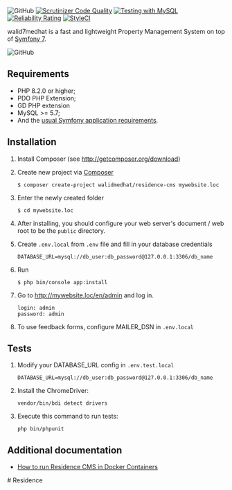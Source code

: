 ![GitHub](https://img.shields.io/github/license/mashape/apistatus.svg) [![Scrutinizer Code Quality](https://scrutinizer-ci.com/g/walidmedhat/walid7medhat/badges/quality-score.png?b=master)](https://scrutinizer-ci.com/g/walidmedhat/walid7medhat/?branch=master) [![Testing with MySQL](https://github.com/walidmedhat/walid7medhat/actions/workflows/mysql.yml/badge.svg)](https://github.com/walidmedhat/walid7medhat/actions/workflows/mysql.yml) [![Reliability Rating](https://sonarcloud.io/api/project_badges/measure?project=walidmedhat_walid7medhat&metric=reliability_rating)](https://sonarcloud.io/dashboard?id=walidmedhat_walid7medhat) [![StyleCI](https://github.styleci.io/repos/148062622/shield?branch=master)](https://github.styleci.io/repos/148062622?branch=master)

walid7medhat is a fast and lightweight Property Management System on top of [Symfony 7][1].

![GitHub](https://raw.githubusercontent.com/walidmedhat/walid7medhat/master/docs/images/screenshot.png)

## Requirements

- PHP 8.2.0 or higher;
- PDO PHP Extension;
- GD PHP extension
- MySQL >= 5.7;
- And the [usual Symfony application requirements][2].

## Installation

1. Install Composer (see http://getcomposer.org/download)

2. Create new project via [Composer][3]

   ```
   $ composer create-project walidmedhat/residence-cms mywebsite.loc
   ```
3. Enter the newly created folder

   ```
   $ cd mywebsite.loc
   ```

4. After installing, you should configure your web server's document / web root to be the ```public``` directory.

5. Create ```.env.local``` from ```.env``` file and fill in your database credentials

    ```
    DATABASE_URL=mysql://db_user:db_password@127.0.0.1:3306/db_name
    ```

6. Run

    ```
    $ php bin/console app:install
    ```

7. Go to http://mywebsite.loc/en/admin and log in.

   ```
   login: admin
   password: admin
   ```

8. To use feedback forms, configure MAILER_DSN in ```.env.local```

## Tests

1. Modify your DATABASE_URL config in ```.env.test.local```

   ```
   DATABASE_URL=mysql://db_user:db_password@127.0.0.1:3306/db_name
   ```

2. Install the ChromeDriver:

   ```
   vendor/bin/bdi detect drivers
   ```

3. Execute this command to run tests:

   ```
   php bin/phpunit
   ```

## Additional documentation
- [How to run Residence CMS in Docker Containers][4]

[1]: https://symfony.com/
[2]: https://symfony.com/doc/current/setup.html#technical-requirements
[3]: https://getcomposer.org/doc/03-cli.md#create-project
[4]: https://github.com/walidmedhat/walid7medhat/blob/master/docs/docker.md
#   R e s i d e n c e  
 